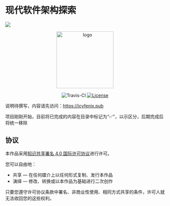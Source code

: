 # 现代软件架构探索

![](https://api.travis-ci.com/fenixsoft/awesome-fenix.svg?branch=master)



<p align="center">
  <a href="https://icyfenix.pub/" target="_blank">
    <img width="180" src="https://icyfenix.pub/images/logo-color.png" alt="logo">
  </a>
</p>
<p align="center">
  <img src="https://api.travis-ci.com/fenixsoft/awesome-fenix.svg?branch=master" alt="Travis-CI">
  <a href="https://creativecommons.org/licenses/by/4.0/"  target="_blank"><img src="https://icyfenix.pub/images/license-cc.png" alt="License"></a>
</p>


说明待撰写，内容请先访问：https://icyfenix.pub

项目刚刚开始，目前将已完成的内容在目录中标记为“:white_check_mark:”，以示区分，后期完成后将统一移除


## 协议

本作品采用[知识共享署名 4.0 国际许可协议](http://creativecommons.org/licenses/by/4.0/)进行许可。 

您可以自由地：

- 共享 — 在任何媒介上以任何形式复制、发行本作品
- 演绎 — 修改、转换或以本作品为基础进行二次创作

只要您遵守许可协议条款中署名、非商业性使用、相同方式共享的条件，许可人就无法收回您的这些权利。